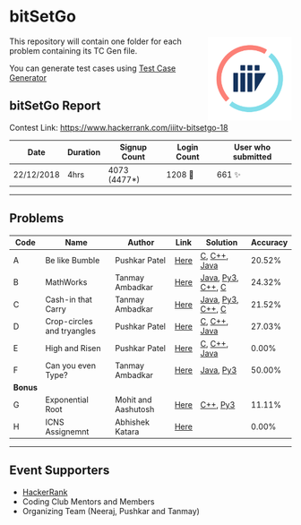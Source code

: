 
# bitSetGo

<img src="logo_trans.png" align="right" width=150px>

This repository will contain one folder for each problem containing its TC Gen file.

You can generate test cases using [Test Case Generator](https://git.io/tcgen)

## bitSetGo Report

Contest Link: https://www.hackerrank.com/iiitv-bitsetgo-18

Date | Duration | Signup Count | Login Count | User who submitted |
------------------ | ------------- | ------------- | ------------- | ------------- |
22/12/2018 | 4hrs | 4073 (4477*) | 1208 🎉 | 661 ✨ |

---

## Problems

Code | Name | Author | Link | Solution | Accuracy |
------------------ | ------------- | ------------- | ------------- | ------------- | ---------- |
A | Be like Bumble | Pushkar Patel | [Here](https://www.hackerrank.com/contests/iiitv-bitsetgo-18/challenges/be-like-bumble) | [C](A-BeLikeBumble/logic.c), [C++](A-BeLikeBumble/logic.cpp), [Java](A-BeLikeBumble/logic.java) | 20.52% |
B | MathWorks | Tanmay Ambadkar | [Here](https://www.hackerrank.com/contests/iiitv-bitsetgo-18/challenges/mathworks) | [Java](B-Mathworks/Logic_Java_2.java), [Py3](B-Mathworks/Logic.py), [C++](B-Mathworks/logic.cpp), [C](B-Mathworks/Logic.c) | 24.32% |
C | Cash-in that Carry | Tanmay Ambadkar | [Here](https://www.hackerrank.com/contests/iiitv-bitsetgo-18/challenges/cash-in-that-carry) | [Java](C-CashInThatCarry/Logic.java), [Py3](C-CashInThatCarry/Logic.py), [C++](C-CashInThatCarry/logic.cpp), [C](C-CashInThatCarry/Logic.c) | 21.52%  |
D | Crop-circles and tryangles  | Pushkar Patel | [Here](https://www.hackerrank.com/contests/iiitv-bitsetgo-18/challenges/crop-circles-and-tryangles) | [C](D-CropCirclesAndTryangles/logic.c), [C++](D-CropCirclesAndTryangles/logic.cpp), [Java](D-CropCirclesAndTryangles/logic.java) | 27.03% |
E | High and Risen | Pushkar Patel | [Here](https://www.hackerrank.com/contests/iiitv-bitsetgo-18/challenges/high-and-risen) | [C](E-HighAndRisen/logic.c), [C++](E-HighAndRisen/logic.cpp), [Java](E-HighAndRisen/logic.java) | 0.00% |
F | Can you even Type?  | Tanmay Ambadkar | [Here](https://www.hackerrank.com/contests/iiitv-bitsetgo-18/challenges/can-you-even-type) |[Java](F-CanYouEvenType/logic.java), [Py3](F-CanYouEvenType/logic.py)  | 50.00% |
|   **Bonus**     |
G | Exponential Root | Mohit and Aashutosh  | [Here](https://www.hackerrank.com/contests/iiitv-bitsetgo-18/challenges/god-mod) | [C++](G-exponentialRoot/logic.cpp), [Py3](G-exponentialRoot/logic.py)| 11.11% |
H | ICNS Assignemnt | Abhishek Katara | [Here](https://www.hackerrank.com/contests/iiitv-bitsetgo-18/challenges/root-game) |  | 0.00% |

---

## Event Supporters

- [HackerRank](https://www.hackerrank.com)
- Coding Club Mentors and Members
- Organizing Team (Neeraj, Pushkar and Tanmay)
